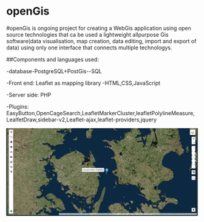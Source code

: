 # openGis
#openGis is ongoing project for creating a WebGis application using open source technologies that ca be used a lightweight allpurpose Gis software(data visualisation, map creation, data editing, import and export of data) using only one interface that connects multiple technologys. 

##Components and languages used: 

-database-PostgreSQL+PostGis--SQL

-Front end: Leaflet as mapping library -HTML,CSS,JavaScript

-Server side: PHP

-Plugins: EasyButton,OpenCageSearch,LeafletMarkerCluster,leafletPolylineMeasure,LealfetDraw,sidebar-v2,Leaflet-ajax,leaflet-providers,jquery
  
  
  
  ![](/InterfaceImg/1.jpg)

